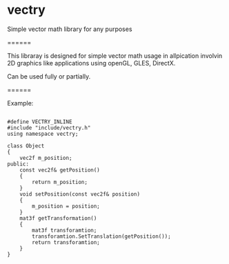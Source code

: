 vectry
======

Simple vector math library for any purposes

======

This libraray is designed for simple vector math usage
in allpication involvin 2D graphics like applications 
using openGL, GLES, DirectX.

Can be used fully or partially.

======

Example:
<pre><code>
#define VECTRY_INLINE
#include "include/vectry.h"
using namespace vectry;

class Object
{
	vec2f m_position;
public:
	const vec2f& getPosition()
	{
		return m_position;
	}
	void setPosition(const vec2f& position)
	{
		m_position = position;
	}
	mat3f getTransformation()
	{
		mat3f transforamtion;
		transforamtion.SetTranslation(getPosition());
		return transforamtion;
	}
}
</code></pre>
